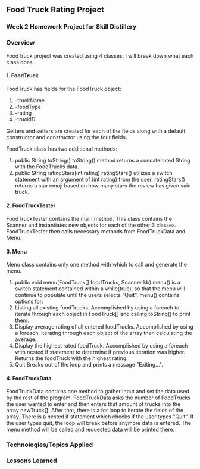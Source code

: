 ## Food Truck Rating Project

### Week 2 Homework Project for Skill Distillery

### Overview
FoodTruck project was created using 4 classes. I will break down what each class does.

#### 1. FoodTruck
FoodTruck has fields for the FoodTruck object:
1. -truckName
2. -foodType
3. -rating
4. -truckID

Getters and setters are created for each of the fields along with a default constructor and constructor using the four fields.

FoodTruck class has two additional methods:
1. public String toString()
toString() method returns a concatenated String with the FoodTrucks data.
2. public String ratingStars(int rating)
ratingStars() utilizes a switch statement with an argument of (int rating) from the user. ratingStars() returns a star emoji based on how many stars the review has given said truck.

#### 2. FoodTruckTester
FoodTruckTester contains the main method. This class contains the Scanner and instantiates new objects for each of the other 3 classes. FoodTruckTester then calls necessary methods from FoodTruckData and Menu.

#### 3. Menu
Menu class contains only one method with which to call and generate the menu.

1. public void menu(FoodTruck[] foodTrucks, Scanner kb)
menu() is a switch statement contained within a while(true), so that the menu will continue to populate until the users selects "Quit". menu() contains options for:
1. Listing all existing foodTrucks.
Accomplished by using a foreach to iterate through each object in FoodTruck[] and calling toString() to print them.
2. Display average rating of all entered foodTrucks.
Accomplished by using a foreach, iterating through each object of the array then calculating the average.
3. Display the highest rated foodTruck.
Accomplished by using a foreach with nested if statement to determine if previous iteration was higher. Returns the foodTruck with the highest rating.
4. Quit
Breaks out of the loop and prints a message "Exiting...".
#### 4. FoodTruckData
FoodTruckData contains one method to gather input and set the data used by the rest of the program.
FoodTruckData asks the number of FoodTrucks the user wanted to enter and then enters that amount of trucks into the array newTruck[]. After that, there is a for loop to iterate the fields of the array.
There is a nested if statement which checks if the user types "Quit". If the user types quit, the loop will break before anymore data is entered. The menu method will be called and requested data will be printed there.
### Technologies/Topics Applied

### Lessons Learned
